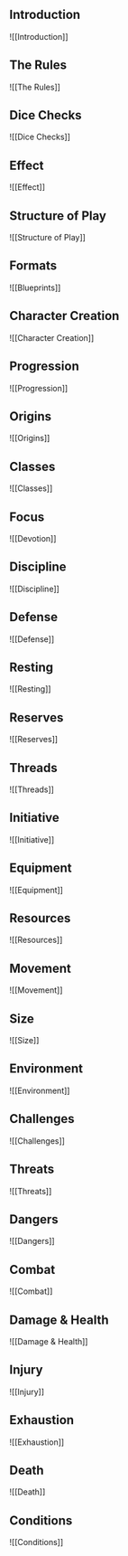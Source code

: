 ## Introduction

![[Introduction]]
## The Rules

![[The Rules]]

## Dice Checks

![[Dice Checks]]

## Effect

![[Effect]]

## Structure of Play

![[Structure of Play]]

## Formats

![[Blueprints]]

## Character Creation

![[Character Creation]]

## Progression

![[Progression]]

## Origins

![[Origins]]

## Classes

![[Classes]]

## Focus

![[Devotion]]

## Discipline

![[Discipline]]

## Defense

![[Defense]]

## Resting

![[Resting]]

## Reserves

![[Reserves]]

## Threads

![[Threads]]

## Initiative

![[Initiative]]

## Equipment

![[Equipment]]

## Resources

![[Resources]]

## Movement

![[Movement]]

## Size

![[Size]]

## Environment

![[Environment]]

## Challenges

![[Challenges]]

## Threats

![[Threats]]

## Dangers

![[Dangers]]

## Combat

![[Combat]]

## Damage & Health

![[Damage & Health]]

## Injury

![[Injury]]

## Exhaustion

![[Exhaustion]]

## Death

![[Death]]

## Conditions

![[Conditions]]

